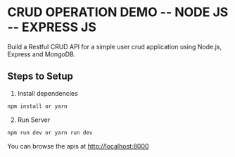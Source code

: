 # CRUD OPERATION DEMO -- NODE JS -- EXPRESS JS

Build a Restful CRUD API for a simple user crud application using Node.js, Express and MongoDB.

## Steps to Setup

1. Install dependencies

```bash
npm install or yarn
```

2. Run Server

```bash
npm run dev or yarn run dev
```

You can browse the apis at <http://localhost:8000>
